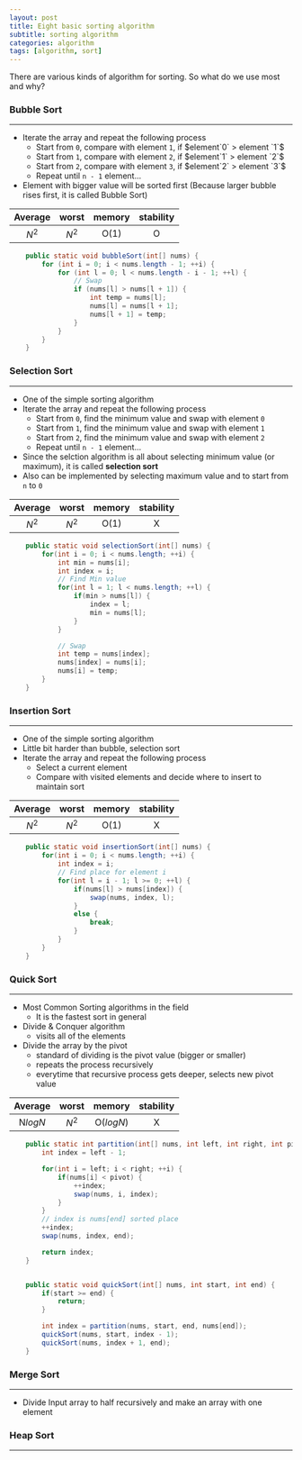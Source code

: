 ```yaml
---
layout: post
title: Eight basic sorting algorithm
subtitle: sorting algorithm
categories: algorithm
tags: [algorithm, sort]
---
```


There are various kinds of algorithm for sorting. So what do we use most and why?

### Bubble Sort
---
* Iterate the array and repeat the following process 
	+ Start from `0`, compare with element `1`, if $element`0` > element `1`$
	+ Start from `1`, compare with element `2`, if $element`1` > element `2`$
	+ Start from `2`, compare with element `3`, if $element`2` > element `3`$
	+ Repeat until `n - 1` element...
* Element with bigger value will be sorted first (Because larger bubble rises first, it is called Bubble Sort)

|  Average  |   worst   | memory | stability |
|:---------:|:---------:|:------:|:---------:|
|  $N^{2}$  |  $N^{2}$  |  O(1)  |     O     |

```java
    public static void bubbleSort(int[] nums) {
        for (int i = 0; i < nums.length - 1; ++i) {
            for (int l = 0; l < nums.length - i - 1; ++l) {
            	// Swap
                if (nums[l] > nums[l + 1]) {
                    int temp = nums[l];
                    nums[l] = nums[l + 1];
                    nums[l + 1] = temp;
                }
            }
        }
    }
```

### Selection Sort
---
* One of the simple sorting algorithm
* Iterate the array and repeat the following process 
	+ Start from `0`, find the minimum value and swap with element `0`
	+ Start from `1`, find the minimum value and swap with element `1`
	+ Start from `2`, find the minimum value and swap with element `2` 
	+ Repeat until `n - 1` element...
* Since the selction algorithm is all about selecting minimum value (or maximum), it is called **selection sort**
* Also can be implemented by selecting maximum value and to start from `n` to `0`

|  Average  |   worst   | memory | stability |
|:---------:|:---------:|:------:|:---------:|
|  $N^{2}$  |  $N^{2}$  |  O(1)  |     X     |

```java
	public static void selectionSort(int[] nums) {
		for(int i = 0; i < nums.length; ++i) {
			int min = nums[i];
			int index = i;
			// Find Min value
			for(int l = 1; l < nums.length; ++l) {
				if(min > nums[l]) {
					index = l;
					min = nums[l];
				}
			}

			// Swap
			int temp = nums[index];
            nums[index] = nums[i];
            nums[i] = temp;
		}
	}
```

### Insertion Sort
---
* One of the simple sorting algorithm
* Little bit harder than bubble, selection sort
* Iterate the array and repeat the following process
	+ Select a current element
	+ Compare with visited elements and decide where to insert to maintain sort

|  Average  |   worst   | memory | stability |
|:---------:|:---------:|:------:|:---------:|
|  $N^{2}$  |  $N^{2}$  |  O(1)  |     X     |

```java
	public static void insertionSort(int[] nums) {
		for(int i = 0; i < nums.length; ++i) {
			int index = i;
			// Find place for element i
			for(int l = i - 1; l >= 0; ++l) {
				if(nums[l] > nums[index]) {
					swap(nums, index, l);
				} 
				else {
					break;
				}
			}
		}
	}
```

### Quick Sort
---
* Most Common Sorting algorithms in the field
	+ It is the fastest sort in general
* Divide & Conquer algorithm
	+ visits all of the elements
* Divide the array by the pivot
	+ standard of dividing is the pivot value (bigger or smaller)
	+ repeats the process recursively
	+ everytime that recursive process gets deeper, selects new pivot value

|  Average  |   worst   |    memory     | stability |
|:---------:|:---------:|:-------------:|:---------:|
| N$log{N}$ |  $N^{2}$  |  O($log{N}$)  |     X     |

```java
	public static int partition(int[] nums, int left, int right, int pivot) {
		int index = left - 1;

		for(int i = left; i < right; ++i) {
			if(nums[i] < pivot) {
				++index;
				swap(nums, i, index);
			}
		}
		// index is nums[end] sorted place
		++index;
		swap(nums, index, end);

		return index;
	}


	public static void quickSort(int[] nums, int start, int end) {
		if(start >= end) {
			return;
		}

		int index = partition(nums, start, end, nums[end]);
		quickSort(nums, start, index - 1);
		quickSort(nums, index + 1, end);
	}
```

### Merge Sort
---
* Divide Input array to half recursively and make an array with one element

### Heap Sort
---
 